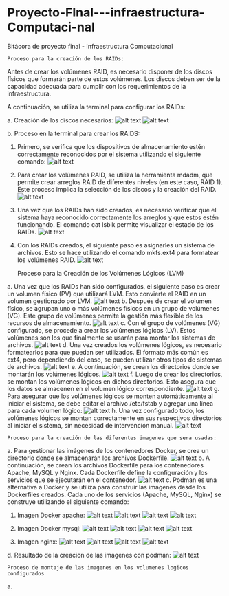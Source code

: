 # Proyecto-FInal---infraestructura-Computaci-nal
Bitácora de proyecto final - Infraestructura Computacional

    Proceso para la creación de los RAIDs:

Antes de crear los volúmenes RAID, es necesario disponer de los discos físicos que formarán parte de estos volúmenes. Los discos deben ser de la capacidad adecuada para cumplir con los requerimientos de la infraestructura.

A continuación, se utiliza la terminal para configurar los RAIDs:

a. Creación de los discos necesarios:
 ![alt text](image.png)
 ![alt text](image-1.png)

b. Proceso en la terminal para crear los RAIDS:

1. Primero, se verifica que los dispositivos de almacenamiento estén correctamente reconocidos por el sistema utilizando el siguiente comando:
![alt text](image-2.png)
2. Para crear los volúmenes RAID, se utiliza la herramienta mdadm, que permite crear arreglos RAID de diferentes niveles (en este caso, RAID 1). Este proceso implica la selección de los discos y la creación del RAID.
![alt text](image-3.png)
3. Una vez que los RAIDs han sido creados, es necesario verificar que el sistema haya reconocido correctamente los arreglos y que estos estén funcionando. El comando cat lsblk permite visualizar el estado de los RAIDs.
![alt text](image-5.png)
4. Con los RAIDs creados, el siguiente paso es asignarles un sistema de archivos. Esto se hace utilizando el comando mkfs.ext4 para formatear los volúmenes RAID.
![alt text](image-6.png)




   Proceso para la Creación de los Volúmenes Lógicos (LVM)

a. Una vez que los RAIDs han sido configurados, el siguiente paso es crear un volumen físico (PV) que utilizará LVM. Esto convierte el RAID en un volumen gestionado por LVM.
![alt text](image-7.png)
b. Después de crear el volumen físico, se agrupan uno o más volúmenes físicos en un grupo de volúmenes (VG). Este grupo de volúmenes permite la gestión más flexible de los recursos de almacenamiento.
![alt text](image-8.png)
c. Con el grupo de volúmenes (VG) configurado, se procede a crear los volúmenes lógicos (LV). Estos volúmenes son los que finalmente se usarán para montar los sistemas de archivos.
![alt text](image-9.png)
d. Una vez creados los volúmenes lógicos, es necesario formatearlos para que puedan ser utilizados. El formato más común es ext4, pero dependiendo del caso, se pueden utilizar otros tipos de sistemas de archivos.
![alt text](image-10.png)
e. A continuación, se crean los directorios donde se montarán los volúmenes lógicos. 
![alt text](image-11.png)
f. Luego de crear los directorios, se montan los volúmenes lógicos en dichos directorios. Esto asegura que los datos se almacenen en el volumen lógico correspondiente.
![alt text](image-12.png)
g. Para asegurar que los volúmenes lógicos se monten automáticamente al iniciar el sistema, se debe editar el archivo /etc/fstab y agregar una línea para cada volumen lógico:
![alt text](image-31.png)
h. Una vez configurado todo, los volúmenes lógicos se montan correctamente en sus respectivos directorios al iniciar el sistema, sin necesidad de intervención manual.
![alt text](image-13.png)


    Proceso para la creación de las diferentes imagenes que sera usadas: 

a. Para gestionar las imágenes de los contenedores Docker, se crea un directorio donde se almacenarán los archivos Dockerfile.
![alt text](image-14.png)
b. A continuación, se crean los archivos Dockerfile para los contenedores Apache, MySQL y Nginx. Cada Dockerfile define la configuración y los servicios que se ejecutarán en el contenedor.
![alt text](image-15.png)
c. Podman es una alternativa a Docker y se utiliza para construir las imágenes desde los Dockerfiles creados. Cada uno de los servicios (Apache, MySQL, Nginx) se construye utilizando el siguiente comando:
1. Imagen Docker apache: 
![alt text](image-17.png)
![alt text](image-22.png)
![alt text](image-20.png)
![alt text](image-21.png)
2. Imagen Docker mysql: 
![alt text](image-24.png)
![alt text](image-26.png)
![alt text](image-23.png)
![alt text](image-32.png)

3. Imagen nginx:
![alt text](image-27.png)
![alt text](image-28.png)
![alt text](image-29.png)
![alt text](image-30.png)

d. Resultado de la creacion de las imagenes con podman: 
![alt text](image-33.png)

    Proceso de montaje de las imagenes en los volumenes logicos configurados

a. 





